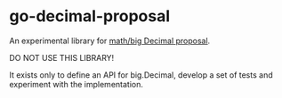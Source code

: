 # go-decimal-proposal

An experimental library for
[math/big Decimal proposal](https://github.com/golang/go/issues/12127).

DO NOT USE THIS LIBRARY!

It exists only to define an API for big.Decimal, develop a set of tests and
experiment with the implementation.
